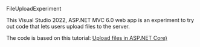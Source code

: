 FileUploadExperiment

This Visual Studio 2022, ASP.NET MVC 6.0 web app is an experiment to try out code that lets users upload files to the server.

The code is based on this tutorial:  [Upload files in ASP.NET Core)](https://docs.microsoft.com/en-us/aspnet/core/mvc/models/file-uploads?view=aspnetcore-3.1)

